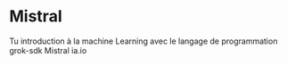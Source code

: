 # Mistral
Tu introduction à la machine Learning avec le langage de programmation grok-sdk Mistral ia.io
